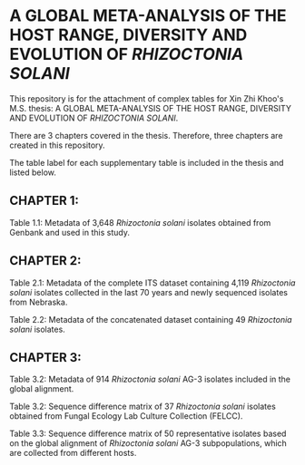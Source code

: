 # A GLOBAL META-ANALYSIS OF THE HOST RANGE, DIVERSITY AND EVOLUTION OF _RHIZOCTONIA SOLANI_
This repository is for the attachment of complex tables for Xin Zhi Khoo's M.S. thesis: A GLOBAL META-ANALYSIS OF THE HOST RANGE, DIVERSITY AND EVOLUTION OF _RHIZOCTONIA SOLANI_. 

There are 3 chapters covered in the thesis. Therefore, three chapters are created in this repository.

The table label for each supplementary table is included in the thesis and listed below.


## CHAPTER 1:

Table 1.1: Metadata of 3,648 _Rhizoctonia solani_ isolates obtained from Genbank and used in this study. 


## CHAPTER 2:

Table 2.1: Metadata of the complete ITS dataset containing 4,119 _Rhizoctonia solani_ isolates collected in the last 70 years and newly sequenced isolates from Nebraska.

Table 2.2: Metadata of the concatenated dataset containing 49 _Rhizoctonia solani_ isolates.



## CHAPTER 3:

Table 3.2: Metadata of 914 _Rhizoctonia solani_ AG-3 isolates included in the global alignment.

Table 3.2: Sequence difference matrix of 37 _Rhizoctonia solani_ isolates obtained from Fungal Ecology Lab Culture Collection (FELCC). 

Table 3.3: Sequence difference matrix of 50 representative isolates based on the global alignment of _Rhizoctonia solani_ AG-3 subpopulations, which are collected from different hosts.

